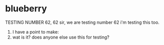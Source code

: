 # blueberry

TESTING NUMBER 62, 62 sir, we are testing number 62
i'm testing this too.
1. I have a point to make:
2. wat is it? 
does anyone else use this for testing? 
